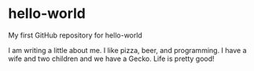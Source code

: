 # hello-world
My first GitHub repository for hello-world

I am writing a little about me.  I like pizza, beer, and programming.  I have a wife and two children and we have a Gecko.  Life is pretty good!
